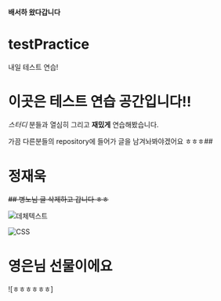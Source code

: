 #### 배서하 왔다갑니다

# testPractice
내일 테스트 연습!

# 이곳은 테스트 연습 공간입니다!!
_스터디_ 분들과 열심히 그리고 __재밌게__ 연습해봤습니다.

가끔 다른분들의 repository에 들어가 글을 남겨놔봐야겠어요 ㅎㅎㅎ##

# 정재욱 
~~## 병노님 글 삭제하고 갑니다 ㅎㅎ~~

![데체텍스트](http://file2.nocutnews.co.kr/newsroom/image/2019/11/19/20191119092356684958_0_768_768.jpg)

![CSS](https://storage.googleapis.com/jjalbot-jjals/2019/01/qSZ8Y8HNcl/R5djHzs9n.gif)

# 영은님 선물이에요
![ㅎㅎㅎㅎㅎㅎ]

